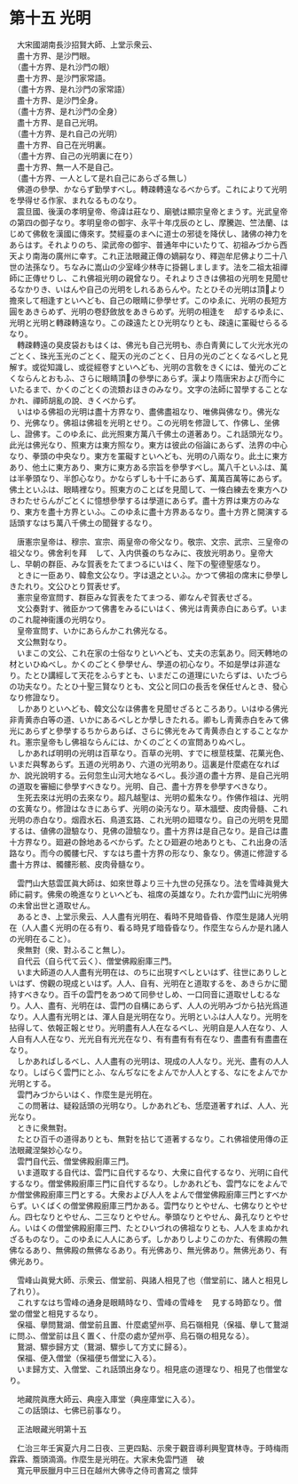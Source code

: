 # 第十五 光明
　大宋國湖南長沙招賢大師、上堂示衆云、  
　盡十方界、是沙門眼。  
　（盡十方界、是れ沙門の眼）  
　盡十方界、是沙門家常語。  
　（盡十方界、是れ沙門の家常語）  
　盡十方界、是沙門全身。  
　（盡十方界、是れ沙門の全身）  
　盡十方界、是自己光明。  
　（盡十方界、是れ自己の光明）  
　盡十方界、自己在光明裏。  
　（盡十方界、自己の光明裏に在り）  
　盡十方界、無一人不是自己。  
　（盡十方界、一人として是れ自己にあらざる無し）  
　佛道の參學、かならず勤學すべし。轉疎轉遠なるべからず。これによりて光明を學得せる作家、まれなるものなり。  
　震旦國、後漢の孝明皇帝、帝諱は莊なり、廟號は顯宗皇帝とまうす。光武皇帝の第四の御子なり。孝明皇帝の御宇、永平十年戊辰のとし、摩騰迦、竺法蘭、はじめて佛敎を漢國に傳來す。焚經臺のまへに道士の邪徒を降伏し、諸佛の神力をあらはす。それよりのち、梁武帝の御宇、普通年中にいたりて、初祖みづから西天より南海の廣州に幸す。これ正法眼藏正傳の嫡嗣なり、釋迦牟尼佛より二十八世の法孫なり。ちなみに嵩山の少室峰少林寺に掛錫しまします。法を二祖太祖禪師に正傳せりし、これ佛祖光明の親曾なり。それよりさきは佛祖の光明を見聞せるなかりき、いはんや自己の光明をしれるあらんや。たとひその光明は頂𩕳より擔來して相逢すといへども、自己の眼睛に參學せず。このゆゑに、光明の長短方圓をあきらめず、光明の卷舒斂放をあきらめず。光明の相逢を<img width="16" height="16" src="_c5aIz2K.png" border="0">却するゆゑに、光明と光明と轉疎轉遠なり。この疎遠たとひ光明なりとも、疎遠に罣礙せらるるなり。  
　轉疎轉遠の臭皮袋おもはくは、佛光も自己光明も、赤白靑黄にして火光水光のごとく、珠光玉光のごとく、龍天の光のごとく、日月の光のごとくなるべしと見解す。或從知識し、或從經卷すといへども、光明の言敎をきくには、螢光のごとくならんとおもふ、さらに眼睛頂𩕳の參學にあらず。漢より隋唐宋および而今にいたるまで、かくのごとくの流類おほきのみなり。文字の法師に習󠄁學することなかれ、禪師胡亂の說、きくべからず。  
　いはゆる佛祖の光明は盡十方界なり、盡佛盡祖なり、唯佛與佛なり。佛光なり、光佛なり。佛祖は佛祖を光明とせり。この光明を修證して、作佛し、坐佛し、證佛す。このゆゑに、此光照東方萬八千佛土の道著あり。これ話頭光なり。此光は佛光なり、照東方は東方照なり。東方は彼此の俗論にあらず、法界の中心なり、拳頭の中央なり。東方を罣礙すといへども、光明の八兩なり。此土に東方あり、他土に東方あり、東方に東方ある宗旨を參學すべし。萬八千といふは、萬は半拳頭なり、半卽心なり。かならずしも十千にあらず、萬萬百萬等にあらず。佛土といふは、眼睛裡なり。照東方のことばを見聞して、一條白練去を東方へひきわたせらんがごとくに憶想參學するは學道にあらず。盡十方界は東方のみなり、東方を盡十方界といふ。このゆゑに盡十方界あるなり。盡十方界と開演する話頭すなはち萬八千佛土の聞聲するなり。  
  
　唐憲宗皇帝は、穆宗、宣宗、兩皇帝の帝父なり。敬宗、文宗、武宗、三皇帝の祖父なり。佛舍利を拜<img width="16" height="16" src="_cigRKYF.png" border="0">して、入内供養のちなみに、夜放光明あり。皇帝大<img width="16" height="16" src="_cRNRSQK.png" border="0">し、早朝の群臣、みな賀表をたてまつるにいはく、陛下の聖德聖感なり。  
　ときに一臣あり、韓愈文公なり。字は退之といふ。かつて佛祖の席末に參學しきたれり。文公ひとり賀表せず。  
　憲宗皇帝宣問す、群臣みな賀表をたてまつる、卿なんぞ賀表せざる。  
　文公奏對す、微臣かつて佛書をみるにいはく、佛光は靑黄赤白にあらず。いまのこれ龍神衞護の光明なり。  
　皇帝宣問す、いかにあらんかこれ佛光なる。  
　文公無對なり。  
　いまこの文公、これ在家の士俗なりといへども、丈夫の志氣あり。囘天轉地の材といひぬべし。かくのごとく參學せん、學道の初心なり。不如是學は非道なり。たとひ講經して天花をふらすとも、いまだこの道理にいたらずは、いたづらの功夫なり。たとひ十聖三賢なりとも、文公と同口の長舌を保任せんとき、發心なり修證なり。  
　しかありといへども、韓文公なほ佛書を見聞せざるところあり。いはゆる佛光非靑黄赤白等の道、いかにあるべしとか學しきたれる。卿もし靑黄赤白をみて佛光にあらずと參學するちからあらば、さらに佛光をみて靑黄赤白とすることなかれ。憲宗皇帝もし佛祖ならんには、かくのごとくの宣問ありぬべし。  
　しかあれば明明の光明は百草なり。百草の光明、すでに根莖枝葉、花菓光色、いまだ與奪あらず。五道の光明あり、六道の光明あり。這裏是什麼處在なればか、說光說明する。云何忽生山河大地なるべし。長沙道の盡十方界、是自己光明の道取を審細に參學すべきなり。光明、自己、盡十方界を參學すべきなり。  
　生死去來は光明の去來なり。超凡越聖は、光明の藍朱なり。作佛作祖は、光明の玄黄なり。修證はなきにあらず、光明の染汚なり。草木牆壁、皮肉骨髓、これ光明の赤白なり。烟霞水石、鳥道玄路、これ光明の廻環なり。自己の光明を見聞するは、値佛の證驗なり、見佛の證驗なり。盡十方界は是自己なり。是自己は盡十方界なり。廻避の餘地あるべからず。たとひ廻避の地ありとも、これ出身の活路なり。而今の髑髏七尺、すなはち盡十方界の形なり、象なり。佛道に修證する盡十方界は、髑髏形骸、皮肉骨髓なり。  
  
　雲門山大慈雲匡眞大師は、如來世尊より三十九世の兒孫なり。法を雪峰眞覺大師に嗣す。佛衆の晩進なりといへども、祖席の英雄なり。たれか雲門山に光明佛の未曾出世と道取せん。  
　あるとき、上堂示衆云、人人盡有光明在、看時不見暗昏昏、作麼生是諸人光明在（人人盡く光明の在る有り、看る時見ず暗昏昏なり。作麼生ならんか是れ諸人の光明在ること）。  
　衆無對（衆、對ふること無し）。  
　自代云（自ら代て云く）、僧堂佛殿廚庫三門。  
　いま大師道の人人盡有光明在は、のちに出現すべしといはず、往世にありしといはず、傍觀の現成といはず。人人、自有、光明在と道取するを、あきらかに聞持すべきなり。百千の雲門をあつめて同參せしめ、一口同音に道取せしむるなり。人人、盡有、光明在は、雲門の自構にあらず、人人の光明みづから拈光爲道なり。人人盡有光明とは、渾人自是光明在なり。光明といふは人人なり。光明を拈得して、依報正報とせり。光明盡有人人在なるべし、光明自是人人在なり、人人自有人人在なり、光光自有光光在なり、有有盡有有有在なり、盡盡有有盡盡在なり。  
　しかあればしるべし、人人盡有の光明は、現成の人人なり。光光、盡有の人人なり。しばらく雲門にとふ、なんぢなにをよんでか人人とする、なにをよんでか光明とする。  
　雲門みづからいはく、作麼生是光明在。  
　この問著は、疑殺話頭の光明なり。しかあれども、恁麼道著すれば、人人、光光なり。  
　ときに衆無對。  
　たとひ百千の道得ありとも、無對を拈じて道著するなり。これ佛祖使用傳の正法眼藏涅槃妙心なり。  
　雲門自代云、僧堂佛殿廚庫三門。  
　いま道取する自代は、雲門に自代するなり、大衆に自代するなり、光明に自代するなり。僧堂佛殿廚庫三門に自代するなり。しかあれども、雲門なにをよんでか僧堂佛殿廚庫三門とする。大衆および人人をよんで僧堂佛殿廚庫三門とすべからず。いくばくの僧堂佛殿廚庫三門かある。雲門なりとやせん、七佛なりとやせん。四七なりとやせん、二三なりとやせん。拳頭なりとやせん、鼻孔なりとやせん。いはくの僧堂佛殿廚庫三門、たとひいづれの佛祖なりとも、人人をまぬかれざるものなり。このゆゑに人人にあらず。しかありしよりこのかた、有佛殿の無佛なるあり、無佛殿の無佛なるあり。有光佛あり、無光佛あり。無佛光あり、有佛光あり。  
  
　雪峰山眞覺大師、示衆云、僧堂前、與諸人相見了也（僧堂前に、諸人と相見し了れり）。  
　これすなはち雪峰の通身是眼睛時なり、雪峰の雪峰を<img width="16" height="16" src="_ceY1t1_.png" border="0">見する時節なり。僧堂の僧堂と相見するなり。  
　保福、擧問鵞湖、僧堂前且置、什麼處望州亭、烏石嶺相見（保福、擧して鵞湖に問ふ、僧堂前は且く置く、什麼の處か望州亭、烏石嶺の相見なる）。  
　鵞湖、驟歩歸方丈（鵞湖、驟歩して方丈に歸る）。  
　保福、便入僧堂（保福便ち僧堂に入る）。  
　いま歸方丈、入僧堂、これ話頭出身なり。相見底の道理なり、相見了也僧堂なり。  
  
　地藏院眞應大師云、典座入庫堂（典座庫堂に入る）。  
　この話頭は、七佛已前事なり。  
  
　正法眼藏光明第十五  
  
　仁治三年壬寅夏六月二日夜、三更四點、示衆于觀音導利興聖寶林寺。于時梅雨霖霖、簷頭滴滴。作麼生是光明在。大家未免雲門道<img width="16" height="16" src="_ceY1t1_.png" border="0">破  
　寬元甲辰臘月中三日在越州大佛寺之侍司書寫之 懷弉